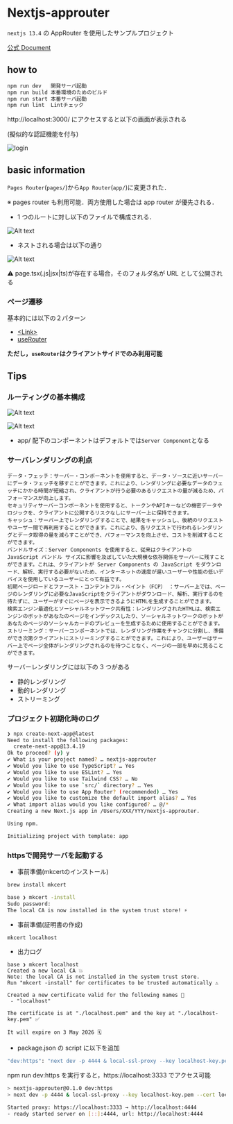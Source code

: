 # Nextjs-approuter

`nextjs 13.4` の AppRouter を使用したサンプルプロジェクト

[公式 Document](https://nextjs.org/docs/app)

## how to

```sh
npm run dev   開発サーバ起動
npm run build 本番環境のためのビルド
npm run start 本番サーバ起動
npm run lint  Lintチェック
```

http://localhost:3000/ にアクセスすると以下の画面が表示される

(擬似的な認証機能を付与)

![login](images/login.png)

## basic information

`Pages Router`(`pages/`)から`App Router`(`app/`)に変更された．

※ pages router も利用可能．両方使用した場合は app router が優先される．

- 1 つのルートに対し以下のファイルで構成される．

![Alt text](images/image-2.png)

- ネストされる場合は以下の通り

![Alt text](images/image-3.png)

:warning: page.tsx(.js|jsx|ts)が存在する場合，そのフォルダ名が URL として公開される

### ページ遷移

基本的には以下の２パターン

- [\<Link\>](https://nextjs.org/docs/app/building-your-application/routing/linking-and-navigating#link-component)
- [useRouter](https://nextjs.org/docs/app/building-your-application/routing/linking-and-navigating#userouter-hook)

**ただし，`useRouter`はクライアントサイドでのみ利用可能**

## Tips

### ルーティングの基本構成

![Alt text](images/image.png)

![Alt text](images/image-1.png)

- app/ 配下のコンポーネントはデフォルトでは`Server Component`となる

### サーバレンダリングの利点

```text
データ・フェッチ：サーバー・コンポーネントを使用すると、データ・ソースに近いサーバーにデータ・フェッチを移すことができます。これにより、レンダリングに必要なデータのフェッチにかかる時間が短縮され、クライアントが行う必要のあるリクエストの量が減るため、パフォーマンスが向上します。
セキュリティサーバーコンポーネントを使用すると、トークンやAPIキーなどの機密データやロジックを、クライアントに公開するリスクなしにサーバー上に保持できます。
キャッシュ：サーバー上でレンダリングすることで、結果をキャッシュし、後続のリクエストやユーザー間で再利用することができます。これにより、各リクエストで行われるレンダリングとデータ取得の量を減らすことができ、パフォーマンスを向上させ、コストを削減することができます。
バンドルサイズ：Server Components を使用すると、従来はクライアントの JavaScript バンドル サイズに影響を及ぼしていた大規模な依存関係をサーバーに残すことができます。これは、クライアントが Server Components の JavaScript をダウンロード、解析、実行する必要がないため、インターネットの速度が遅いユーザーや性能の低いデバイスを使用しているユーザーにとって有益です。
初期ページロードとファースト・コンテントフル・ペイント（FCP） ：サーバー上では、ページのレンダリングに必要なJavaScriptをクライアントがダウンロード、解析、実行するのを待たずに、ユーザーがすぐにページを表示できるようにHTMLを生成することができます。
検索エンジン最適化とソーシャルネットワーク共有性：レンダリングされたHTMLは、検索エンジンのボットがあなたのページをインデックスしたり、ソーシャルネットワークのボットがあなたのページのソーシャルカードのプレビューを生成するために使用することができます。
ストリーミング：サーバーコンポーネントでは、レンダリング作業をチャンクに分割し、準備ができ次第クライアントにストリーミングすることができます。これにより、ユーザーはサーバー上でページ全体がレンダリングされるのを待つことなく、ページの一部を早めに見ることができます。
```

サーバーレンダリングには以下の 3 つがある

- 静的レンダリング
- 動的レンダリング
- ストリーミング

### プロジェクト初期化時のログ

```sh
❯ npx create-next-app@latest
Need to install the following packages:
  create-next-app@13.4.19
Ok to proceed? (y) y
✔ What is your project named? … nextjs-approuter
✔ Would you like to use TypeScript? … Yes
✔ Would you like to use ESLint? … Yes
✔ Would you like to use Tailwind CSS? … No
✔ Would you like to use `src/` directory? … Yes
✔ Would you like to use App Router? (recommended) … Yes
✔ Would you like to customize the default import alias? … Yes
✔ What import alias would you like configured? … @/*
Creating a new Next.js app in /Users/XXX/YYY/nextjs-approuter.

Using npm.

Initializing project with template: app
```

### httpsで開発サーバを起動する

- 事前準備(mkcertのインストール)

```sh
brew install mkcert
```

```sh
base ❯ mkcert -install
Sudo password:
The local CA is now installed in the system trust store! ⚡️
```

- 事前準備(証明書の作成)

```sh
mkcert localhost
```

- 出力ログ

```
base ❯ mkcert localhost
Created a new local CA 💥
Note: the local CA is not installed in the system trust store.
Run "mkcert -install" for certificates to be trusted automatically ⚠️

Created a new certificate valid for the following names 📜
 - "localhost"

The certificate is at "./localhost.pem" and the key at "./localhost-key.pem" ✅

It will expire on 3 May 2026 🗓
```

- package.json の script に以下を追加

```sh
"dev:https": "next dev -p 4444 & local-ssl-proxy --key localhost-key.pem --cert localhost.pem --source 3333 --target 4444"
```

npm run dev:https を実行すると，https://localhost:3333 でアクセス可能

```sh
> nextjs-approuter@0.1.0 dev:https
> next dev -p 4444 & local-ssl-proxy --key localhost-key.pem --cert localhost.pem --source 3333 --target 4444

Started proxy: https://localhost:3333 → http://localhost:4444
- ready started server on [::]:4444, url: http://localhost:4444
```
